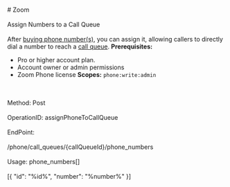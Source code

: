 <br>#     Zoom</br>
<br>Assign Numbers to a Call Queue</br>
<br>After [buying phone number(s)](https://support.zoom.us/hc/en-us/articles/360020808292#h_007ec8c2-0914-4265-8351-96ab23efa3ad), you can assign it, allowing callers to directly dial a number to reach a [call queue](https://support.zoom.us/hc/en-us/articles/360021524831-Managing-Call-Queues).
**Prerequisites:**
* Pro or higher account plan.
* Account owner or admin permissions
* Zoom Phone license
**Scopes:** `phone:write:admin` 

</br>
<br>Method: Post</br>
<br>OperationID: assignPhoneToCallQueue</br>
<br>EndPoint:</br>
<br>/phone/call_queues/{callQueueId}/phone_numbers</br>
<br>Usage: phone_numbers[]</br>
<br>[{
  "id": "%id%",
  "number": "%number%"
}]</br>
